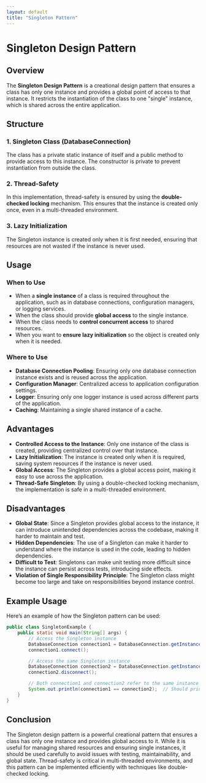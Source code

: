 ```yaml
---
layout: default
title: "Singleton Pattern"
---
```


# Singleton Design Pattern

## Overview

The **Singleton Design Pattern** is a creational design pattern that ensures a class has only one instance and provides a global point of access to that instance. It restricts the instantiation of the class to one "single" instance, which is shared across the entire application.

## Structure

### 1. **Singleton Class (DatabaseConnection)**

The class has a private static instance of itself and a public method to provide access to this instance. The constructor is private to prevent instantiation from outside the class.

### 2. **Thread-Safety**

In this implementation, thread-safety is ensured by using the **double-checked locking** mechanism. This ensures that the instance is created only once, even in a multi-threaded environment.

### 3. **Lazy Initialization**

The Singleton instance is created only when it is first needed, ensuring that resources are not wasted if the instance is never used.

## Usage

### When to Use

- When a **single instance** of a class is required throughout the application, such as in database connections, configuration managers, or logging services.
- When the class should provide **global access** to the single instance.
- When the class needs to **control concurrent access** to shared resources.
- When you want to **ensure lazy initialization** so the object is created only when it is needed.

### Where to Use

- **Database Connection Pooling**: Ensuring only one database connection instance exists and is reused across the application.
- **Configuration Manager**: Centralized access to application configuration settings.
- **Logger**: Ensuring only one logger instance is used across different parts of the application.
- **Caching**: Maintaining a single shared instance of a cache.

## Advantages

- **Controlled Access to the Instance**: Only one instance of the class is created, providing centralized control over that instance.
- **Lazy Initialization**: The instance is created only when it is required, saving system resources if the instance is never used.
- **Global Access**: The Singleton provides a global access point, making it easy to use across the application.
- **Thread-Safe Singleton**: By using a double-checked locking mechanism, the implementation is safe in a multi-threaded environment.

## Disadvantages

- **Global State**: Since a Singleton provides global access to the instance, it can introduce unintended dependencies across the codebase, making it harder to maintain and test.
- **Hidden Dependencies**: The use of a Singleton can make it harder to understand where the instance is used in the code, leading to hidden dependencies.
- **Difficult to Test**: Singletons can make unit testing more difficult since the instance can persist across tests, introducing side effects.
- **Violation of Single Responsibility Principle**: The Singleton class might become too large and take on responsibilities beyond instance control.

## Example Usage

Here’s an example of how the Singleton pattern can be used:

```java
public class SingletonExample {
    public static void main(String[] args) {
        // Access the Singleton instance
        DatabaseConnection connection1 = DatabaseConnection.getInstance();
        connection1.connect();

        // Access the same Singleton instance
        DatabaseConnection connection2 = DatabaseConnection.getInstance();
        connection2.disconnect();

        // Both connection1 and connection2 refer to the same instance
        System.out.println(connection1 == connection2);  // Should print true
    }
}
```

## Conclusion

The Singleton design pattern is a powerful creational pattern that ensures a class has only one instance and provides global access to it. While it is useful for managing shared resources and ensuring single instances, it should be used carefully to avoid issues with testing, maintainability, and global state. Thread-safety is critical in multi-threaded environments, and this pattern can be implemented efficiently with techniques like double-checked locking.

